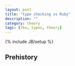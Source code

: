 ```yaml
---
layout: post
title: "type checking vs Ruby"
description: ""
category: theory
tags: [rbx, types, theory]
---
```

{% include JB/setup %}

## Prehistory



